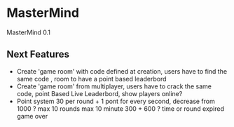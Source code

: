 # MasterMind

MasterMind 0.1

## Next Features

- Create 'game room' with code defined at creation, users have to find the same code , room to have a point based leaderbord
- Create 'game room' from multiplayer, users have to crack the same code, point Based Live Leaderbord, show players online?
- Point system 30 per round + 1 pont for every second, decrease from 1000 ? max 10 rounds max 10 minute 300 + 600 ? time or round expired game over
